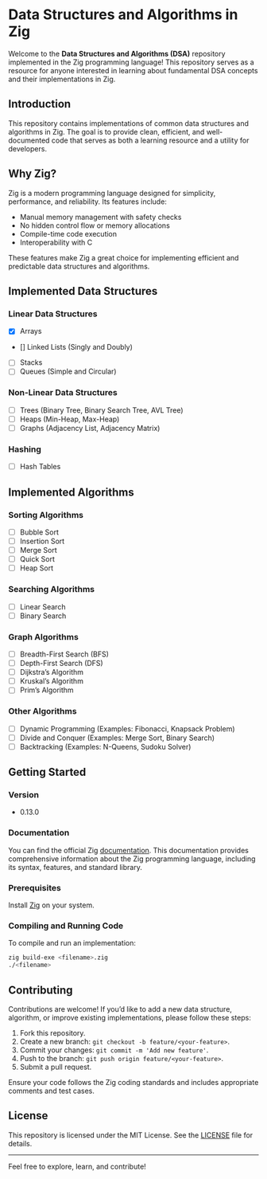 # Data Structures and Algorithms in Zig

Welcome to the **Data Structures and Algorithms (DSA)** repository implemented in the Zig programming language! This repository serves as a resource for anyone interested in learning about fundamental DSA concepts and their implementations in Zig.

## Introduction

This repository contains implementations of common data structures and algorithms in Zig. The goal is to provide clean, efficient, and well-documented code that serves as both a learning resource and a utility for developers.

## Why Zig?

Zig is a modern programming language designed for simplicity, performance, and reliability. Its features include:
- Manual memory management with safety checks
- No hidden control flow or memory allocations
- Compile-time code execution
- Interoperability with C

These features make Zig a great choice for implementing efficient and predictable data structures and algorithms.

## Implemented Data Structures

### Linear Data Structures
- [x] Arrays
- [] Linked Lists (Singly and Doubly)
- [ ] Stacks
- [ ] Queues (Simple and Circular)

### Non-Linear Data Structures
- [ ] Trees (Binary Tree, Binary Search Tree, AVL Tree)
- [ ] Heaps (Min-Heap, Max-Heap)
- [ ] Graphs (Adjacency List, Adjacency Matrix)

### Hashing
- [ ] Hash Tables

## Implemented Algorithms

### Sorting Algorithms
- [ ] Bubble Sort
- [ ] Insertion Sort
- [ ] Merge Sort
- [ ] Quick Sort
- [ ] Heap Sort

### Searching Algorithms
- [ ] Linear Search
- [ ] Binary Search

### Graph Algorithms
- [ ] Breadth-First Search (BFS)
- [ ] Depth-First Search (DFS)
- [ ] Dijkstra’s Algorithm
- [ ] Kruskal’s Algorithm
- [ ] Prim’s Algorithm

### Other Algorithms
- [ ] Dynamic Programming (Examples: Fibonacci, Knapsack Problem)
- [ ] Divide and Conquer (Examples: Merge Sort, Binary Search)
- [ ] Backtracking (Examples: N-Queens, Sudoku Solver)

## Getting Started

### Version
- 0.13.0

### Documentation
You can find the official Zig [documentation](https://ziglang.org/documentation/0.13.0). This documentation provides comprehensive information about the Zig programming language, including its syntax, features, and standard library.

### Prerequisites
Install [Zig](https://ziglang.org/download/) on your system.

### Compiling and Running Code
To compile and run an implementation:

```bash
zig build-exe <filename>.zig
./<filename>
```

## Contributing

Contributions are welcome! If you’d like to add a new data structure, algorithm, or improve existing implementations, please follow these steps:

1. Fork this repository.
2. Create a new branch: `git checkout -b feature/<your-feature>`.
3. Commit your changes: `git commit -m 'Add new feature'`.
4. Push to the branch: `git push origin feature/<your-feature>`.
5. Submit a pull request.

Ensure your code follows the Zig coding standards and includes appropriate comments and test cases.

## License

This repository is licensed under the MIT License. See the [LICENSE](LICENSE) file for details.

---

Feel free to explore, learn, and contribute!

